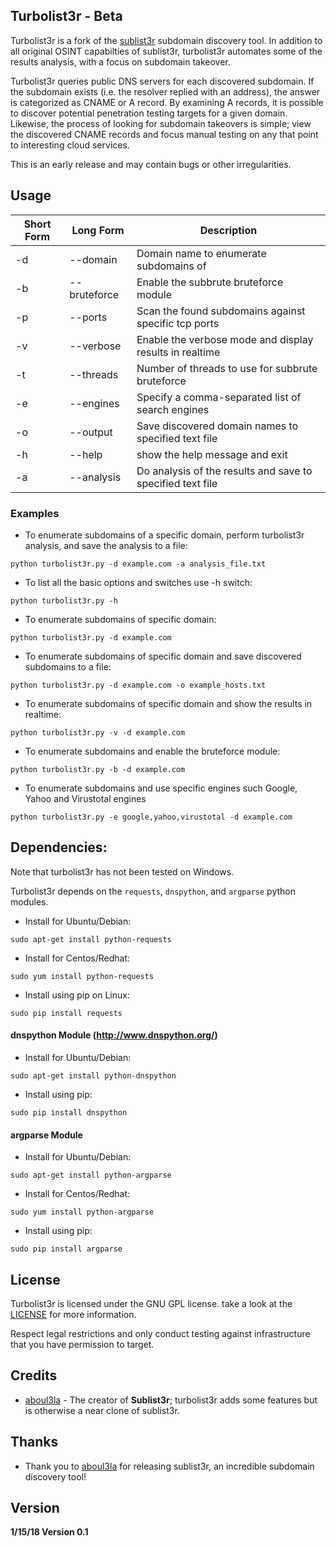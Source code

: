 ## Turbolist3r - Beta

Turbolist3r is a fork of the [sublist3r](https://github.com/aboul3la/sublist3r) subdomain discovery tool. In addition to all original OSINT capabilties of sublist3r, turbolist3r automates some of the results analysis, with a focus on subdomain takeover.

Turbolist3r queries public DNS servers for each discovered subdomain. If the subdomain exists (i.e. the resolver replied with an address), the answer is categorized as CNAME or A record. By examining A records, it is possible to discover potential penetration testing targets for a given domain. Likewise, the process of looking for subdomain takeovers is simple; view the discovered CNAME records and focus manual testing on any that point to interesting cloud services.

This is an early release and may contain bugs or other irregularities.

## Usage

Short Form    | Long Form     | Description
------------- | ------------- |-------------
-d            | --domain      | Domain name to enumerate subdomains of
-b            | --bruteforce  | Enable the subbrute bruteforce module
-p            | --ports       | Scan the found subdomains against specific tcp ports
-v            | --verbose     | Enable the verbose mode and display results in realtime
-t            | --threads     | Number of threads to use for subbrute bruteforce
-e            | --engines     | Specify a comma-separated list of search engines
-o            | --output      | Save discovered domain names to specified text file
-h            | --help        | show the help message and exit
-a            | --analysis    | Do analysis of the results and save to specified text file

### Examples

* To enumerate subdomains of a specific domain, perform turbolist3r analysis, and save the analysis to a file:

``python turbolist3r.py -d example.com -a analysis_file.txt``

* To list all the basic options and switches use -h switch:

```python turbolist3r.py -h```

* To enumerate subdomains of specific domain:

``python turbolist3r.py -d example.com``

* To enumerate subdomains of specific domain and save discovered subdomains to a file:

``python turbolist3r.py -d example.com -o example_hosts.txt``

* To enumerate subdomains of specific domain and show the results in realtime:

``python turbolist3r.py -v -d example.com``

* To enumerate subdomains and enable the bruteforce module:

``python turbolist3r.py -b -d example.com``

* To enumerate subdomains and use specific engines such Google, Yahoo and Virustotal engines

``python turbolist3r.py -e google,yahoo,virustotal -d example.com``


## Dependencies:

Note that turbolist3r has not been tested on Windows.

Turbolist3r depends on the `requests`, `dnspython`, and `argparse` python modules.


- Install for Ubuntu/Debian:
```
sudo apt-get install python-requests
```

- Install for Centos/Redhat:
```
sudo yum install python-requests
```

- Install using pip on Linux:
```
sudo pip install requests
```

#### dnspython Module (http://www.dnspython.org/)

- Install for Ubuntu/Debian:
```
sudo apt-get install python-dnspython
```

- Install using pip:
```
sudo pip install dnspython
```

#### argparse Module

- Install for Ubuntu/Debian:
```
sudo apt-get install python-argparse
```

- Install for Centos/Redhat:
```
sudo yum install python-argparse
``` 

- Install using pip:
```
sudo pip install argparse
```

## License

Turbolist3r is licensed under the GNU GPL license. take a look at the [LICENSE](https://github.com/fleetcaptain/Turbolist3r/blob/master/LICENSE) for more information.

Respect legal restrictions and only conduct testing against infrastructure that you have permission to target.

## Credits

* [aboul3la](https://github.com/aboul3la/sublist3r) - The creator of **Sublist3r**; turbolist3r adds some features but is otherwise a near clone of sublist3r. 

## Thanks

* Thank you to [aboul3la](https://github.com/aboul3la/sublist3r) for releasing sublist3r, an incredible subdomain discovery tool!

## Version
**1/15/18 Version 0.1**
